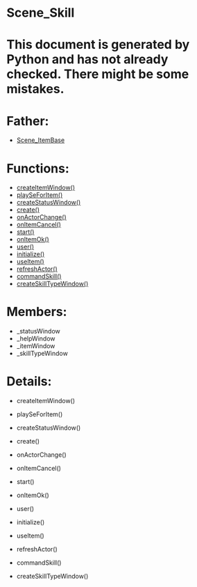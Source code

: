 Scene_Skill
===

# This document is generated by Python and has not already checked. There might be some mistakes.

# Father:
* [Scene_ItemBase](Scene_ItemBase.md)


# Functions:
* [createItemWindow()](#createItemWindow)
* [playSeForItem()](#playSeForItem)
* [createStatusWindow()](#createStatusWindow)
* [create()](#create)
* [onActorChange()](#onActorChange)
* [onItemCancel()](#onItemCancel)
* [start()](#start)
* [onItemOk()](#onItemOk)
* [user()](#user)
* [initialize()](#initialize)
* [useItem()](#useItem)
* [refreshActor()](#refreshActor)
* [commandSkill()](#commandSkill)
* [createSkillTypeWindow()](#createSkillTypeWindow)

# Members:
* _statusWindow
* _helpWindow
* _itemWindow
* _skillTypeWindow

# Details:
<p id=createItemWindow></p>

* createItemWindow()
	

<p id=playSeForItem></p>

* playSeForItem()
	

<p id=createStatusWindow></p>

* createStatusWindow()
	

<p id=create></p>

* create()
	

<p id=onActorChange></p>

* onActorChange()
	

<p id=onItemCancel></p>

* onItemCancel()
	

<p id=start></p>

* start()
	

<p id=onItemOk></p>

* onItemOk()
	

<p id=user></p>

* user()
	

<p id=initialize></p>

* initialize()
	

<p id=useItem></p>

* useItem()
	

<p id=refreshActor></p>

* refreshActor()
	

<p id=commandSkill></p>

* commandSkill()
	

<p id=createSkillTypeWindow></p>

* createSkillTypeWindow()
	


